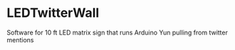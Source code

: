 # LEDTwitterWall
Software for 10 ft LED matrix sign that runs Arduino Yun pulling from twitter mentions
